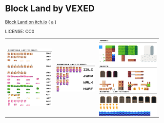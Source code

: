 Block Land by VEXED
===

[Block Land on itch.io](https://v3x3d.itch.io/block-land) ( [a](https://web.archive.org/web/20230906022301/https://v3x3d.itch.io/block-land) )

LICENSE: CC0

| | | |
|---|---|---|
| ![enemies](Enemies.png) | ![hero](Hero.png) | ![world](World-Tiles.png) |
